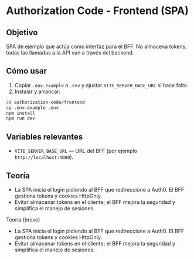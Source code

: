 # Authorization Code - Frontend (SPA)

## Objetivo

SPA de ejemplo que actúa como interfaz para el BFF. No almacena tokens; todas las llamadas a la API van a través del backend.

## Cómo usar

1. Copiar `.env.example` a `.env` y ajustar `VITE_SERVER_BASE_URL` si hace falta.
2. Instalar y arrancar:

```bash
cd authorization-code/frontend
cp .env.example .env
npm install
npm run dev
```

## Variables relevantes

- `VITE_SERVER_BASE_URL` — URL del BFF (por ejemplo `http://localhost:4000`).

## Teoría

- La SPA inicia el login pidiendo al BFF que redireccione a Auth0. El BFF gestiona tokens y cookies HttpOnly.
- Evitar almacenar tokens en el cliente; el BFF mejora la seguridad y simplifica el manejo de sesiones.

Teoría (breve)

- La SPA inicia el login pidiendo al BFF que redireccione a Auth0. El BFF gestiona tokens y cookies HttpOnly.
- Evitar almacenar tokens en el cliente; el BFF mejora la seguridad y simplifica el manejo de sesiones.
